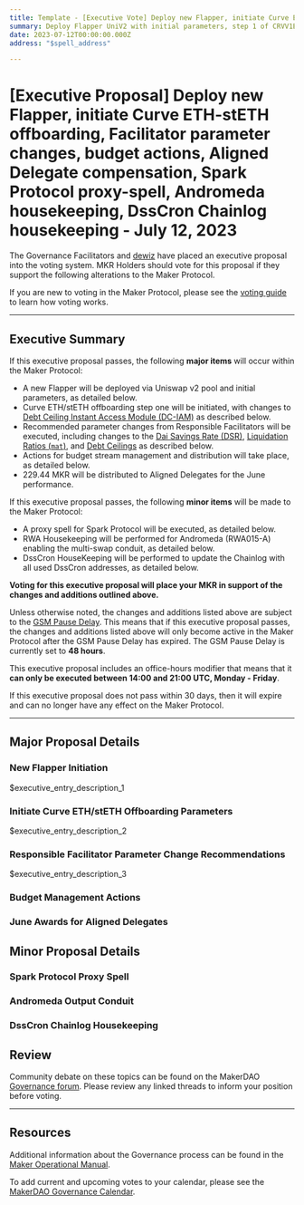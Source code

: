 ```yaml
---
title: Template - [Executive Vote] Deploy new Flapper, initiate Curve ETH-stETH offboarding, Facilitator parameter changes, budget actions, Aligned Delegate compensation, Spark Protocol proxy-spell, Andromeda housekeeping, DssCron Chainlog housekeeping - July 12, 2023
summary: Deploy Flapper UniV2 with initial parameters, step 1 of CRVV1ETHSTETH-A offboarding with initial parameters, recommended parameter changes from Responsible Facilitators, June Aligned Delegate compensation, budget implementation for Chronicle and Jetstream; MKR vesting for Development and UX and Deco Core Units, update RWA015-A output conduit, update Chainlog to sync with DssCron addresses.
date: 2023-07-12T00:00:00.000Z
address: "$spell_address"

---
```

# [Executive Proposal] Deploy new Flapper, initiate Curve ETH-stETH offboarding, Facilitator parameter changes, budget actions, Aligned Delegate compensation, Spark Protocol proxy-spell, Andromeda housekeeping, DssCron Chainlog housekeeping - July 12, 2023

The Governance Facilitators and [dewiz](https://dewiz.xyz/) have placed an executive proposal into the voting system. MKR Holders should vote for this proposal if they support the following alterations to the Maker Protocol.

If you are new to voting in the Maker Protocol, please see the [voting guide](https://manual.makerdao.com/governance/voting-in-makerdao/on-chain-governance) to learn how voting works.

---

## Executive Summary

If this executive proposal passes, the following **major items** will occur within the Maker Protocol:
- A new Flapper will be deployed via Uniswap v2 pool and initial parameters, as detailed below.
- Curve ETH/stETH offboarding step one will be initiated, with changes to [Debt Ceiling Instant Access Module (DC-IAM)](https://manual.makerdao.com/module-index/module-dciam) as described below.
- Recommended parameter changes from Responsible Facilitators will be executed, including changes to the [Dai Savings Rate (DSR)](https://manual.makerdao.com/parameter-index/core/param-dai-savings-rate), [Liquidation Ratios (`mat`)](https://manual.makerdao.com/parameter-index/vault-risk/param-liquidation-ratio), and [Debt Ceilings](https://manual.makerdao.com/parameter-index/vault-risk/param-debt-ceiling) as described below.
- Actions for budget stream management and distribution will take place, as detailed below.
- 229.44 MKR will be distributed to Aligned Delegates for the June performance. 

If this executive proposal passes, the following **minor items** will be made to the Maker Protocol:
- A proxy spell for Spark Protocol will be executed, as detailed below.
- RWA Housekeeping will be performed for Andromeda (RWA015-A) enabling the multi-swap conduit, as detailed below.
- DssCron HouseKeeping will be performed to update the Chainlog with all used DssCron addresses, as detailed below.

**Voting for this executive proposal will place your MKR in support of the changes and additions outlined above.**

Unless otherwise noted, the changes and additions listed above are subject to the [GSM Pause Delay](https://manual.makerdao.com/parameter-index/core/param-gsm-pause-delay). This means that if this executive proposal passes, the changes and additions listed above will only become active in the Maker Protocol after the GSM Pause Delay has expired. The GSM Pause Delay is currently set to **48 hours**.

This executive proposal includes an office-hours modifier that means that it **can only be executed between 14:00 and 21:00 UTC, Monday - Friday**. 

If this executive proposal does not pass within 30 days, then it will expire and can no longer have any effect on the Maker Protocol.

---

## Major Proposal Details

### New Flapper Initiation

$executive_entry_description_1

### Initiate Curve ETH/stETH Offboarding Parameters

$executive_entry_description_2

### Responsible Facilitator Parameter Change Recommendations

$executive_entry_description_3

### Budget Management Actions

### June Awards for Aligned Delegates

## Minor Proposal Details

### Spark Protocol Proxy Spell

### Andromeda Output Conduit

### DssCron Chainlog Housekeeping

## Review

Community debate on these topics can be found on the MakerDAO [Governance forum](https://forum.makerdao.com/). Please review any linked threads to inform your position before voting.

---

## Resources

Additional information about the Governance process can be found in the [Maker Operational Manual](https://manual.makerdao.com).

To add current and upcoming votes to your calendar, please see the [MakerDAO Governance Calendar](https://manual.makerdao.com/makerdao/calendars/governance-calendar).
